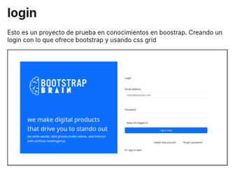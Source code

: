 # login

Esto es un proyecto de prueba en conocimientos en boostrap.
Creando un login con lo que ofrece bootstrap y usando css grid

![demo](./loginprueba.png)